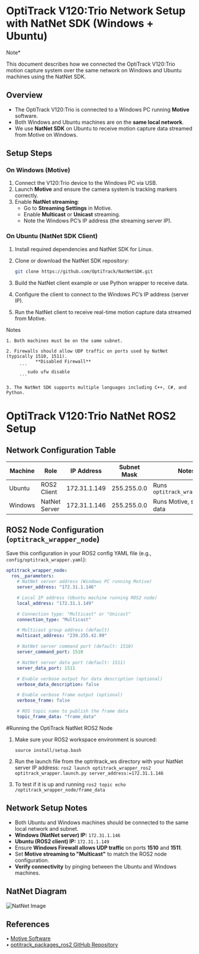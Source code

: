 # OptiTrack V120:Trio Network Setup with NatNet SDK (Windows + Ubuntu)

Note* 

This document describes how we connected the OptiTrack V120:Trio motion capture system over the same network on Windows and Ubuntu machines using the NatNet SDK.

## Overview
- The OptiTrack V120:Trio is connected to a Windows PC running **Motive** software.
- Both Windows and Ubuntu machines are on the **same local network**.
- We use **NatNet SDK** on Ubuntu to receive motion capture data streamed from Motive on Windows.

## Setup Steps

### On Windows (Motive)
1. Connect the V120:Trio device to the Windows PC via USB.
2. Launch **Motive** and ensure the camera system is tracking markers correctly.
3. Enable **NatNet streaming**:
   - Go to **Streaming Settings** in Motive.
   - Enable **Multicast** or **Unicast** streaming.
   - Note the Windows PC’s IP address (the streaming server IP).

### On Ubuntu (NatNet SDK Client)
1. Install required dependencies and NatNet SDK for Linux.
2. Clone or download the NatNet SDK repository:
   ```bash
   git clone https://github.com/OptiTrack/NatNetSDK.git
   ```
3. Build the NatNet client example or use Python wrapper to receive data.

4. Configure the client to connect to the Windows PC’s IP address (server IP).

5. Run the NatNet client to receive real-time motion capture data streamed from Motive.

Notes

    1. Both machines must be on the same subnet.

    2. Firewalls should allow UDP traffic on ports used by NatNet (typically 1510, 1511).
               **Disabled Firewall**
         ```
            sudo ufw disable
         ```

    3. The NatNet SDK supports multiple languages including C++, C#, and Python.

# OptiTrack V120:Trio NatNet ROS2 Setup

## Network Configuration Table

| Machine  | Role              | IP Address     | Subnet Mask    | Notes                        |
|----------|-------------------|----------------|----------------|------------------------------|
| Ubuntu   | ROS2 Client       | 172.31.1.149   | 255.255.0.0    | Runs `optitrack_wrapper_node` |
| Windows  | NatNet Server     | 172.31.1.146   | 255.255.0.0    | Runs Motive, streams data    |

## ROS2 Node Configuration (`optitrack_wrapper_node`)

Save this configuration in your ROS2 config YAML file (e.g., `config/optitrack_wrapper.yaml`):

```yaml
optitrack_wrapper_node:
  ros__parameters:
    # NatNet server address (Windows PC running Motive)
    server_address: "172.31.1.146"

    # Local IP address (Ubuntu machine running ROS2 node)
    local_address: "172.31.1.149"

    # Connection type: "Multicast" or "Unicast"
    connection_type: "Multicast"

    # Multicast group address (default)
    multicast_address: "239.255.42.99"

    # NatNet server command port (default: 1510)
    server_command_port: 1510

    # NatNet server data port (default: 1511)
    server_data_port: 1511

    # Enable verbose output for data description (optional)
    verbose_data_description: false

    # Enable verbose frame output (optional)
    verbose_frame: false

    # ROS topic name to publish the frame data
    topic_frame_data: "frame_data"
```

#Running the OptiTrack NatNet ROS2 Node

1. Make sure your ROS2 workspace environment is sourced:
   
   ```source install/setup.bash```

2. Run the launch file from the optritrack_ws directory with your NatNet server IP address:
```ros2 launch optitrack_wrapper_ros2 optitrack_wrapper.launch.py server_address:=172.31.1.146```

3. To test if it is up and running
```ros2 topic echo /optitrack_wrapper_node/frame_data```

## Network Setup Notes

- Both Ubuntu and Windows machines should be connected to the same local network and subnet.
- **Windows (NatNet server) IP:** `172.31.1.146`
- **Ubuntu (ROS2 client) IP:** `172.31.1.149`
- Ensure **Windows Firewall allows UDP traffic** on ports **1510** and **1511**.
- Set **Motive streaming to "Multicast"** to match the ROS2 node configuration.
- **Verify connectivity** by pinging between the Ubuntu and Windows machines.

## NatNet Diagram 

![NatNet Image](../images/NatNet.png)

## References

• [Motive Software](https://optitrack.com/products/motive/)  
• [optitrack_packages_ros2 GitHub Repository](https://github.com/lis-epfl/optitrack_packages_ros2)

